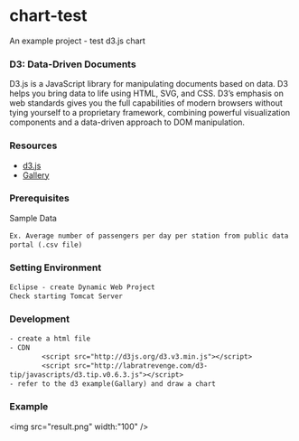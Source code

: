 # chart-test

An example project - test d3.js chart

### D3: Data-Driven Documents

D3.js is a JavaScript library for manipulating documents based on data. D3 helps you bring data to life using HTML, SVG, and CSS. D3’s emphasis on web standards gives you the full capabilities of modern browsers without tying yourself to a proprietary framework, combining powerful visualization components and a data-driven approach to DOM manipulation.


### Resources
* [d3.js](https://d3js.org)
* [Gallery](https://github.com/d3/d3/wiki/Gallery)


### Prerequisites

Sample Data

```
Ex. Average number of passengers per day per station from public data portal (.csv file)
```

### Setting Environment

```
Eclipse - create Dynamic Web Project
Check starting Tomcat Server

```

### Development

    - create a html file
    - CDN
            <script src="http://d3js.org/d3.v3.min.js"></script>
            <script src="http://labratrevenge.com/d3-tip/javascripts/d3.tip.v0.6.3.js"></script>
    - refer to the d3 example(Gallary) and draw a chart
    
### Example

<img src="result.png" width:"100" />

